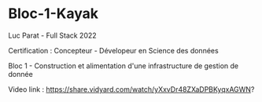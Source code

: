 # Bloc-1-Kayak

Luc Parat - Full Stack 2022

Certification : Concepteur - Dévelopeur en Science des données

Bloc 1 - Construction et alimentation d'une infrastructure de gestion de donnée

Video link : https://share.vidyard.com/watch/yXxvDr48ZXaDPBKyqxAGWN?
